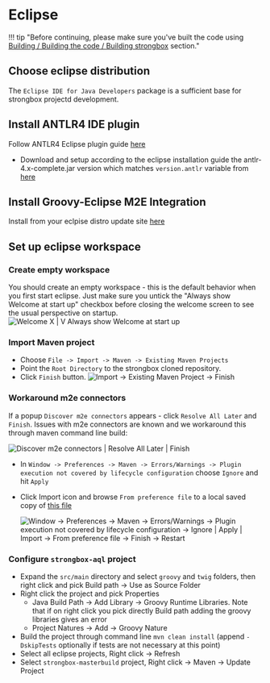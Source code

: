 # Eclipse

!!! tip "Before continuing, please make sure you've built the code using [Building / Building the code / Building strongbox] section."

## Choose eclipse distribution
The `Eclipse IDE for Java Developers` package is a sufficient base for strongbox projectd development.

## Install ANTLR4 IDE plugin
Follow ANTLR4 Eclipse plugin guide [here][ANTLR4 Eclipse plugin]

* Download and setup according to the eclipse installation guide the antlr-4.x-complete.jar version which matches `version.antlr` variable from [here][parent pom]

## Install Groovy-Eclipse M2E Integration
Install from your eclpise distro update site [here][Groovy-Eclipse M2E]

## Set up eclipse workspace

### Create empty workspace
You should create an empty workspace - this is the default behavior when you first start eclipse. Just make sure you untick the "Always show Welcome at start up" checkbox before closing the welcome screen to see the usual perspective on startup.
![Welcome X | V Always show Welcome at start up][Hide Welcome]

### Import Maven project
* Choose `File -> Import -> Maven -> Existing Maven Projects`
* Point the `Root Directory` to the strongbox cloned repository.
* Click `Finish` button.
![Import -> Existing Maven Project -> Finish][Import Maven Project]

### Workaround m2e connectors
If a popup `Discover m2e connectors` appears - click `Resolve All Later` and `Finish`. Issues with m2e connectors are known and we workaround this through maven command line build:

![Discover m2e connectors | Resolve All Later | Finish][Discover m2e connectors]
    
* In `Window -> Preferences -> Maven -> Errors/Warnings -> Plugin execution not covered by lifecycle configuration` choose `Ignore` and hit `Apply`
* Click Import icon and browse `From preference file` to a local saved copy of [this file][Ignore m2e mapping errors epf]

    ![Window -> Preferences -> Maven -> Errors/Warnings -> Plugin execution not covered by lifecycle configuration -> Ignore | Apply | Import -> From preference file -> Finish -> Restart][Ignore m2e mapping errors]

### Configure `strongbox-aql` project
* Expand the `src/main` directory and select `groovy` and `twig` folders, then right click and pick Build path -> Use as Source Folder
* Right click the project and pick Properties 
    * Java Build Path -> Add Library -> Groovy Runtime Libraries. Note that if on right click you pick directly Build path adding the groovy libraries gives an error
    * Project Natures -> Add -> Groovy Nature
* Build the project through command line `mvn clean install` (append `-DskipTests` optionally if tests are not necessary at this point)
* Select all eclipse projects, Right click -> Refresh 
* Select `strongbox-masterbuild` project, Right click -> Maven -> Update Project 

[Building / Building the code / Building strongbox]: ../developer-guide/building-the-code.html#building-strongbox
[Hide Welcome]: {{assets}}/screenshots/09-eclipse-hide-welcome.png "Hide Welcome"
[Import Maven Project]: {{assets}}/screenshots/10-eclipse-import-maven-project.png "Import Maven Project"
[Discover m2e connectors]: {{assets}}/screenshots/11-eclipse-discover-m2e-connectors.png "Discover m2e connectors"
[Ignore m2e mapping errors epf]: {{resources}}/eclipse/eclipse-ignore-m2e-connector-errors.epf
[Ignore m2e mapping errors]: {{assets}}/screenshots/12-eclipse-ignore-m2e-mapping-errors.png "Ignore m2e lifecycle errors"
[ANTLR4 Eclipse plugin]: https://github.com/antlr4ide/antlr4ide#eclipse-installation
[parent pom]: https://github.com/strongbox/strongbox-parent/blob/master/pom.xml
[Groovy-Eclipse M2E]: https://github.com/groovy/groovy-eclipse/wiki#releases